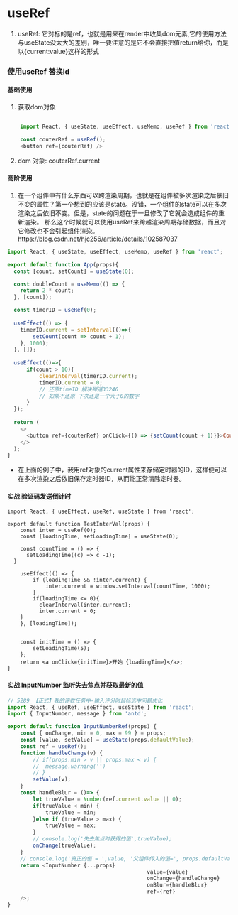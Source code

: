 # useRef
1. useRef: 它对标的是ref，也就是用来在render中收集dom元素,它的使用方法与useState没太大的差别，唯一要注意的是它不会直接把值return给你，而是以{current\:value}这样的形式

### 使用useRef 替换id
#### 基础使用
1.  获取dom对象
```javascript

    import React, { useState, useEffect, useMemo, useRef } from 'react';

    const couterRef = useRef();
    <button ref={couterRef} />
```
2. dom 对象: couterRef.current

#### 高阶使用

1.  在一个组件中有什么东西可以跨渲染周期，也就是在组件被多次渲染之后依旧不变的属性？第一个想到的应该是state。没错，一个组件的state可以在多次渲染之后依旧不变。但是，state的问题在于一旦修改了它就会造成组件的重新渲染。
    那么这个时候就可以使用useRef来跨越渲染周期存储数据，而且对它修改也不会引起组件渲染。
    <https://blog.csdn.net/hjc256/article/details/102587037>

```javascript
import React, { useState, useEffect, useMemo, useRef } from 'react';

export default function App(props){
  const [count, setCount] = useState(0);

  const doubleCount = useMemo(() => {
    return 2 * count;
  }, [count]);

  const timerID = useRef(0);
  
  useEffect(() => {
    timerID.current = setInterval(()=>{
        setCount(count => count + 1);
    }, 1000); 
  }, []);
  
  useEffect(()=>{
      if(count > 10){
          clearInterval(timerID.current);
          timerID.current = 0; 
          // 还原timeID 解决禅道33246
          // 如果不还原 下次还是一个大于0的数字
      }
  });
  
  return (
    <>
      <button ref={couterRef} onClick={() => {setCount(count + 1)}}>Count: {count}, double: {doubleCount}</button>
    </>
  );
}

```

- 在上面的例子中，我用ref对象的current属性来存储定时器的ID，这样便可以在多次渲染之后依旧保存定时器ID，从而能正常清除定时器。

#### 实战 验证码发送倒计时

```
import React, { useEffect, useRef, useState } from 'react';

export default function TestInterVal(props) {
	const inter = useRef(0);
	const [loadingTime, setLoadingTime] = useState(0);

	const countTime = () => {
	  setLoadingTime((c) => c -1);
  }

	useEffect(() => {
		if (loadingTime && !inter.current) {
			inter.current = window.setInterval(countTime, 1000);
		}
		if(loadingTime <= 0){
		  clearInterval(inter.current);
		  inter.current = 0;
    }
	}, [loadingTime]);


	const initTime = () => {
		setLoadingTime(5);
	};
	return <a onClick={initTime}>开始 {loadingTime}</a>;
}

```

#### 实战  InputNumber 监听失去焦点并获取最新的值
```javascript
// 5289 【正式】我的评教任务中-输入评分时鼠标选中问题优化
import React, { useRef, useEffect, useState } from 'react';
import { InputNumber, message } from 'antd';

export default function InputNumberRef(props) {
	const { onChange, min = 0, max = 99 } = props;
	const [value, setValue] = useState(props.defaultValue);
	const ref = useRef();
	function handleChange(v) {
		// if(props.min > v || props.max < v) {
		// 	message.warning('')
		// }
		setValue(v);
	}
	const handleBlur = ()=> {
		let trueValue = Number(ref.current.value || 0);
		if(trueValue < min) {
			trueValue = min;
		}else if (trueValue > max) {
			trueValue = max;
		}
		// console.log('失去焦点时获得的值',trueValue);
		onChange(trueValue);
	}
	// console.log('真正的值 = ',value, '父组件传入的值=', props.defaultValue,);
	return <InputNumber {...props}
											value={value}
											onChange={handleChange}
											onBlur={handleBlur}
											ref={ref}
	/>;
}

```
